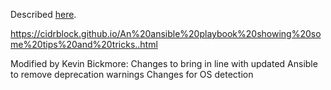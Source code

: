 Described [here](https://cidrblock.github.io/An%20ansible%20playbook%20showing%20some%20tips%20and%20tricks..html).

https://cidrblock.github.io/An%20ansible%20playbook%20showing%20some%20tips%20and%20tricks..html

Modified by Kevin Bickmore:
Changes to bring in line with updated Ansible to remove deprecation warnings
Changes for OS detection